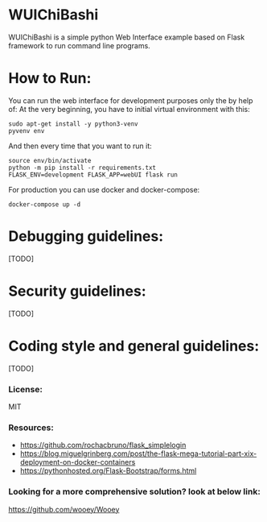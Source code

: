 WUIChiBashi
==========================

WUIChiBashi is a simple python Web Interface example based on Flask framework to run command line programs.

# How to Run:

You can run the web interface for development purposes only the by help of:
At the very beginning, you have to initial virtual environment with this:

```
sudo apt-get install -y python3-venv
pyvenv env
```

And then every time that you want to run it:

```
source env/bin/activate
python -m pip install -r requirements.txt
FLASK_ENV=development FLASK_APP=webUI flask run
```

For production you can use docker and docker-compose:  

```
docker-compose up -d
```

# Debugging guidelines:

[TODO]

# Security guidelines:

[TODO]

# Coding style and general guidelines:

[TODO]

### License:

MIT

### Resources:

* https://github.com/rochacbruno/flask_simplelogin
* https://blog.miguelgrinberg.com/post/the-flask-mega-tutorial-part-xix-deployment-on-docker-containers
* https://pythonhosted.org/Flask-Bootstrap/forms.html

### Looking for a more comprehensive solution? look at below link:

https://github.com/wooey/Wooey
